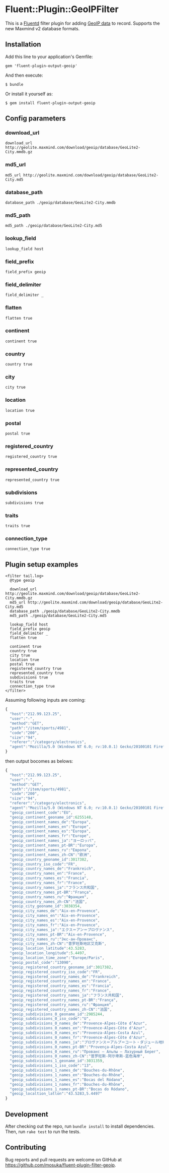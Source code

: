 # Fluent::Plugin::GeoIPFilter

This is a [Fluentd](http://fluentd.org/) filter plugin for adding [GeoIP data](http://dev.maxmind.com/geoip/geoip2/geolite2/) to record. Supports the new Maxmind v2 database formats.

## Installation

Add this line to your application's Gemfile:

```
gem 'fluent-plugin-output-geoip'
```

And then execute:

    $ bundle

Or install it yourself as:

    $ gem install fluent-plugin-output-geoip

## Config parameters

### download_url

```
download_url http://geolite.maxmind.com/download/geoip/database/GeoLite2-City.mmdb.gz
```

### md5_url

```
md5_url http://geolite.maxmind.com/download/geoip/database/GeoLite2-City.md5
```

### database_path

```
database_path ./geoip/database/GeoLite2-City.mmdb
```

### md5_path

```
md5_path ./geoip/database/GeoLite2-City.md5
```

### lookup_field

```
lookup_field host
```

### field_prefix

```
field_prefix geoip
```

### field_delimiter

```
field_delimiter _
```

### flatten

```
flatten true
```

### continent

```
continent true
```

### country

```
country true
```

### city

```
city true
```

### location

```
location true
```

### postal

```
postal true
```

### registered_country

```
registered_country true
```

### represented_country

```
represented_country true
```

### subdivisions

```
subdivisions true
```

### traits

```
traits true
```

### connection_type

```
connection_type true
```

## Plugin setup examples

```
<filter tail.log>
  @type geoip

  download_url http://geolite.maxmind.com/download/geoip/database/GeoLite2-City.mmdb.gz
  md5_url http://geolite.maxmind.com/download/geoip/database/GeoLite2-City.md5
  database_path ./geoip/database/GeoLite2-City.mmdb
  md5_path ./geoip/database/GeoLite2-City.md5

  lookup_field host
  field_prefix geoip
  field_delimiter _
  flatten true

  continent true
  country true
  city true
  location true
  postal true
  registered_country true
  represented_country true
  subdivisions true
  traits true
  connection_type true
</filter>
```

Assuming following inputs are coming:

```javascript
{
  "host":"212.99.123.25",
  "user":"-",
  "method":"GET",
  "path":"/item/sports/4981",
  "code":"200",
  "size":"94",
  "referer":"/category/electronics",
  "agent":"Mozilla/5.0 (Windows NT 6.0; rv:10.0.1) Gecko/20100101 Firefox/10.0.1"
}
```

then output bocomes as belows:

```javascript
{
  "host":"212.99.123.25",
  "user":"-",
  "method":"GET",
  "path":"/item/sports/4981",
  "code":"200",
  "size":"94",
  "referer":"/category/electronics",
  "agent":"Mozilla/5.0 (Windows NT 6.0; rv:10.0.1) Gecko/20100101 Firefox/10.0.1",
  "geoip_continent_code":"EU",
  "geoip_continent_geoname_id":6255148,
  "geoip_continent_names_de":"Europa",
  "geoip_continent_names_en":"Europe",
  "geoip_continent_names_es":"Europa",
  "geoip_continent_names_fr":"Europe",
  "geoip_continent_names_ja":"ヨーロッパ",
  "geoip_continent_names_pt-BR":"Europa",
  "geoip_continent_names_ru":"Европа",
  "geoip_continent_names_zh-CN":"欧洲",
  "geoip_country_geoname_id":3017382,
  "geoip_country_iso_code":"FR",
  "geoip_country_names_de":"Frankreich",
  "geoip_country_names_en":"France",
  "geoip_country_names_es":"Francia",
  "geoip_country_names_fr":"France",
  "geoip_country_names_ja":"フランス共和国",
  "geoip_country_names_pt-BR":"França",
  "geoip_country_names_ru":"Франция",
  "geoip_country_names_zh-CN":"法国",
  "geoip_city_geoname_id":3038354,
  "geoip_city_names_de":"Aix-en-Provence",
  "geoip_city_names_en":"Aix-en-Provence",
  "geoip_city_names_es":"Aix-en-Provence",
  "geoip_city_names_fr":"Aix-en-Provence",
  "geoip_city_names_ja":"エクス＝アン＝プロヴァンス",
  "geoip_city_names_pt-BR":"Aix-en-Provence",
  "geoip_city_names_ru":"Экс-ан-Прованс",
  "geoip_city_names_zh-CN":"普罗旺斯地区艾克斯",
  "geoip_location_latitude":43.5283,
  "geoip_location_longitude":5.4497,
  "geoip_location_time_zone":"Europe/Paris",
  "geoip_postal_code":"13090",
  "geoip_registered_country_geoname_id":3017382,
  "geoip_registered_country_iso_code":"FR",
  "geoip_registered_country_names_de":"Frankreich",
  "geoip_registered_country_names_en":"France",
  "geoip_registered_country_names_es":"Francia",
  "geoip_registered_country_names_fr":"France",
  "geoip_registered_country_names_ja":"フランス共和国",
  "geoip_registered_country_names_pt-BR":"França",
  "geoip_registered_country_names_ru":"Франция",
  "geoip_registered_country_names_zh-CN":"法国",
  "geoip_subdivisions_0_geoname_id":2985244,
  "geoip_subdivisions_0_iso_code":"U",
  "geoip_subdivisions_0_names_de":"Provence-Alpes-Côte d’Azur",
  "geoip_subdivisions_0_names_en":"Provence-Alpes-Côte d'Azur",
  "geoip_subdivisions_0_names_es":"Provenza-Alpes-Costa Azul",
  "geoip_subdivisions_0_names_fr":"Provence-Alpes-Côte d'Azur",
  "geoip_subdivisions_0_names_ja":"プロヴァンス＝アルプ＝コート・ダジュール地域圏",
  "geoip_subdivisions_0_names_pt-BR":"Provença-Alpes-Costa Azul",
  "geoip_subdivisions_0_names_ru":"Прованс — Альпы — Лазурный Берег",
  "geoip_subdivisions_0_names_zh-CN":"普罗旺斯-阿尔卑斯-蓝色海岸",
  "geoip_subdivisions_1_geoname_id":3031359,
  "geoip_subdivisions_1_iso_code":"13",
  "geoip_subdivisions_1_names_de":"Bouches-du-Rhône",
  "geoip_subdivisions_1_names_en":"Bouches-du-Rhône",
  "geoip_subdivisions_1_names_es":"Bocas del Ródano",
  "geoip_subdivisions_1_names_fr":"Bouches-du-Rhône",
  "geoip_subdivisions_1_names_pt-BR":"Bocas do Ródano",
  "geoip_localtion_latlon":"43.5283,5.4497"
}
```

## Development

After checking out the repo, run `bundle install` to install dependencies. Then, run `rake test` to run the tests.

## Contributing

Bug reports and pull requests are welcome on GitHub at https://github.com/mosuka/fluent-plugin-filter-geoip.

